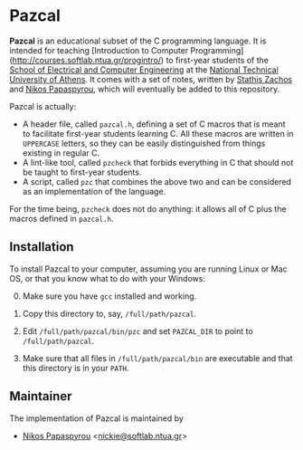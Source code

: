 Pazcal
======

**Pazcal** is an educational subset of the C programming language.
It is intended for teaching 
[Introduction to Computer Programming]
(http://courses.softlab.ntua.gr/progintro/)
to first-year students of the
[School of Electrical and Computer Engineering](http://www.ece.ntua.gr/)
at the
[National Technical University of Athens](http://www.ntua.gr/).
It comes with a set of notes, written by
[Stathis Zachos](http://www.ece.ntua.gr/index.php?option=com_dep&task=profile&id=7&Itemid=62) and
[Nikos Papaspyrou](http://www.softlab.ntua.gr/~nickie/),
which will eventually be added to this repository.

Pazcal is actually:

* A header file, called `pazcal.h`, defining a set of C macros that
  is meant to facilitate first-year students learning C.
  All these macros are written in `UPPERCASE` letters, so they can be
  easily distinguished from things existing in regular C.
* A lint-like tool, called `pzcheck` that forbids everything in C that
  should not be taught to first-year students.
* A script, called `pzc` that combines the above two and can be
  considered as an implementation of the language.

For the time being, `pzcheck` does not do anything: it allows all of C
plus the macros defined in `pazcal.h`.


Installation
------------

To install Pazcal to your computer, assuming you are running
Linux or Mac OS, or that you know what to do with your Windows:

0. Make sure you have `gcc` installed and working.

1. Copy this directory to, say, `/full/path/pazcal`.

2. Edit `/full/path/pazcal/bin/pzc` and set `PAZCAL_DIR` to
   point to `/full/path/pazcal`.

3. Make sure that all files in `/full/path/pazcal/bin` are
   executable and that this directory is in your `PATH`.


Maintainer
----------

The implementation of Pazcal is maintained by

* [Nikos Papaspyrou](http://www.softlab.ntua.gr/~nickie/)
   \<<nickie@softlab.ntua.gr>\>
